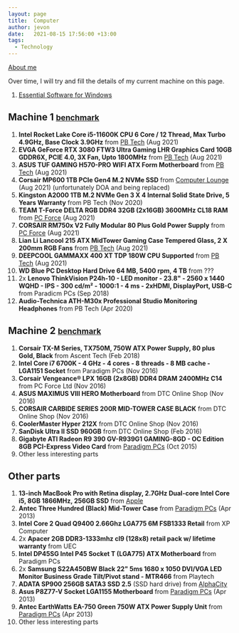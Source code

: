 ```yaml
---
layout: page
title:  Computer
author: jevon
date:   2021-08-15 17:56:00 +13:00
tags:
  - Technology
---
```


[About me](Jevon_Wright.md)

Over time, I will try and fill the details of my current machine on this page.

1. [Essential Software for Windows](Essential_Software_for_Windows.md)

## Machine 1 <small>[benchmark](https://www.userbenchmark.com/UserRun/45740752)</small>

1. **Intel Rocket Lake Core i5-11600K CPU 6 Core / 12 Thread, Max Turbo 4.9GHz, Base Clock 3.9GHz** from [PB Tech](https://www.pbtech.co.nz/product/CPUIT11600K/Intel-Rocket-Lake-Core-i5-11600K-CPU-6-Core--12-Th) (Aug 2021)
2. **EVGA GeForce RTX 3080 FTW3 Ultra Gaming LHR Graphics Card 10GB GDDR6X, PCIE 4.0, 3X Fan, Upto 1800MHz** from [PB Tech](https://www.pbtech.co.nz/product/VGAEVG3183/EVGA-GeForce-RTX-3080-FTW3-Ultra-Gaming-LHR-Graphi) (Aug 2021)
3. **ASUS TUF GAMING H570-PRO WIFI ATX Form Motherboard** from [PB Tech](https://www.pbtech.co.nz/product/MBDASU57311/ASUS-TUF-GAMING-H570-PRO-WIFI-ATX-Form-For-Intel-1) (Aug 2021)
4. **Corsair MP600 1TB PCIe Gen4 M.2 NVMe SSD** from [Computer Lounge](https://www.computerlounge.co.nz/shop/components/storage/solid-state-drives/corsair-mp600-core-1tb-pcie-gen4-m2-nvme-ssd) (Aug 2021) (unfortunately DOA and being replaced)
5. **Kingston A2000 1TB M.2 NVMe Gen 3 X 4 Internal Solid State Drive, 5 Years Warranty** from PB Tech (Nov 2020)
6. **TEAM T-Force DELTA RGB DDR4 32GB (2x16GB) 3600MHz CL18 RAM** from [PC Force](https://www.pcforce.co.nz/team-t-force-delta-rgb-ddr4-32gb-2x16gb-3600mhz-rgb-lighting-effect) (Aug 2021)
7. **CORSAIR RM750x V2 Fully Modular 80 Plus Gold Power Supply** from [PC Force](https://www.pcforce.co.nz/power-supplies/corsair-rm750x-v2-fully-modular-80-plus-gold-power-supply-cp-9020179-au) (Aug 2021)
8. **Lian Li Lancool 215 ATX MidTower Gaming Case Tempered Glass, 2 X 200mm RGB Fans** from [PB Tech](https://www.pbtech.co.nz/product/CHALAN0215/Lian-Li-Lancool-215-ATX-MidTower-Gaming-Case-Tempe) (Aug 2021)
9. **DEEPCOOL GAMMAXX 400 XT TDP 180W CPU Supported** from [PB Tech](https://www.pbtech.co.nz/product/FANDPC3022/DEEPCOOL-GAMMAXX-400-XT-TDP-180W-CPU-Supported-For) (Aug 2021)
10. **WD Blue PC Desktop Hard Drive 64 MB, 5400 rpm, 4 TB** from ???
11. 2x **Lenovo ThinkVision P24h-10 - LED monitor - 23.8" - 2560 x 1440 WQHD - IPS - 300 cd/m² - 1000:1 - 4 ms - 2xHDMI, DisplayPort, USB-C** from Paradicm PCs (Sep 2018)
12. **Audio-Technica ATH-M30x Professional Studio Monitoring Headphones** from PB Tech (Apr 2020)

## Machine 2 <small>[benchmark](https://www.userbenchmark.com/UserRun/45717412)</small>

1. **Corsair TX-M Series, TX750M, 750W ATX Power Supply, 80 plus Gold, Black** from Ascent Tech (Feb 2018)
5. **Intel Core i7 6700K - 4 GHz - 4 cores - 8 threads - 8 MB cache - LGA1151 Socket** from Paradigm PCs (Nov 2016)
6. **Corsair Vengeance® LPX 16GB (2x8GB) DDR4 DRAM 2400MHz C14** from PC Force Ltd (Nov 2016)
7. **ASUS MAXIMUS VIII HERO Motherboard** from DTC Online Shop (Nov 2016)
8. **CORSAIR CARBIDE SERIES 200R MID-TOWER CASE BLACK** from DTC Online Shop (Nov 2016)
9. **CoolerMaster Hyper 212X** from DTC Online Shop (Nov 2016)
10. **SanDisk Ultra II SSD 960GB** from DTC Online Shop (Feb 2016)
11. **Gigabyte ATI Radeon R9 390 GV-R939G1 GAMING-8GD - OC Edition 8GB PCI-Express Video Card** from <a href="http://www.pp.co.nz/products.php?pp_id=AA64695">Paradigm PCs</a> (Oct 2015)
12. Other less interesting parts

## Other parts

1. **13-inch MacBook Pro with Retina display, 2.7GHz Dual-core Intel Core i5, 8GB 1866MHz, 256GB SSD** from <a href="http://www.apple.com/nz/shop/buy-mac/macbook-pro?product=MF840X/A&step=config">Apple</a>
2. **Antec Three Hundred (Black) Mid-Tower Case** from <a href="http://www.pp.co.nz/products.php?pp_id=AA06578">Paradigm PCs</a> (Apr 2013)
4. **Intel Core 2 Quad Q9400 2.66Ghz LGA775 6M FSB1333 Retail** from XP Computer
5. 2x **Apacer 2GB DDR3-1333mhz cl9 (128x8) retail pack w/ lifetime warranty** from UEC
6. **Intel DP45SG Intel P45 Socket T (LGA775) ATX Motherboard** from Paradigm PCs
9. 2x **Samsung S22A450BW Black 22" 5ms 1680 x 1050 DVI/VGA LED Monitor Business Grade Tilt/Pivot stand - MTR466** from Playtech
10. **ADATA SP900 256GB SATA3 SSD 2.5** (SSD hard drive) from <a href="http://www.alphacity.co.nz/index.php?main_page=product_info&cPath=39_46&products_id=104151">AlphaCity</a> 
2. **Asus P8Z77-V Socket LGA1155 Motherboard** from <a href="http://www.pp.co.nz/products.php?pp_id=AA36301">Paradigm PCs</a> (Apr 2013)
1. **Antec EarthWatts EA-750 Green 750W ATX Power Supply Unit** from <a href="http://www.pp.co.nz/products.php?pp_id=AA31697">Paradigm PCs</a> (Apr 2013)
11. Other less interesting parts
